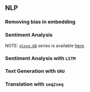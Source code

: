 ## NLP

### Removing bias in embedding

### Sentiment Analysis

NOTE: [`glove.6B`](http://nlp.stanford.edu/data/glove.6B.zip) series is available [here](https://nlp.stanford.edu/projects/glove/).

### Sentiment Analysis with `LSTM`

### Text Generation with `GRU`

### Translation with `seq2seq`
